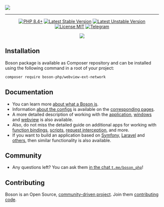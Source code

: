 <a href="https://github.com/boson-php/boson">
    <img align="center" src="https://habrastorage.org/webt/-8/h1/5o/-8h15o6klbga13kzsltqqmk8jlm.png" />
</a>

---

<p align="center">
    <a href="https://packagist.org/packages/boson-php/webview-ext-network"><img src="https://poser.pugx.org/boson-php/webview-ext-network/require/php?style=for-the-badge" alt="PHP 8.4+"></a>
    <a href="https://packagist.org/packages/boson-php/webview-ext-network"><img src="https://poser.pugx.org/boson-php/webview-ext-network/version?style=for-the-badge" alt="Latest Stable Version"></a>
    <a href="https://packagist.org/packages/boson-php/webview-ext-network"><img src="https://poser.pugx.org/boson-php/webview-ext-network/v/unstable?style=for-the-badge" alt="Latest Unstable Version"></a>
    <a href="https://raw.githubusercontent.com/boson-php/boson/blob/master/LICENSE"><img src="https://poser.pugx.org/boson-php/webview-ext-network/license?style=for-the-badge" alt="License MIT"></a>
    <a href="https://t.me/boson_php"><img src="https://img.shields.io/static/v1?label=&message=Join+To+Community&color=24A1DE&style=for-the-badge&logo=telegram&logoColor=white" alt="Telegram" /></a>
</p>
<p align="center">
    <a href="https://github.com/boson-php/webview-ext-network/actions/workflows/tests.yml"><img src="https://img.shields.io/github/actions/workflow/status/boson-php/boson/tests.yml?label=Tests&style=flat-square&logo=unpkg"></a>
</p>

## Installation

Boson package is available as Composer repository and can 
be installed using the following command in a root of your project:

```bash
composer require boson-php/webview-ext-network
```

## Documentation

- You can learn more [about what a Boson is](https://bosonphp.com/doc/0.17/introduction).
- Information [about the configs](https://bosonphp.com/doc/0.17/configuration) is 
  available on the [corresponding pages](https://bosonphp.com/doc/0.17/application-configuration).
- A more detailed description of working with the [application](https://bosonphp.com/doc/0.17/application), 
  [windows](https://bosonphp.com/doc/0.17/window) and [webview](https://bosonphp.com/doc/0.17/webview) 
  is also available.
- Also, do not miss the detailed guide on additional apps for working with 
  [function bindings](https://bosonphp.com/doc/0.17/bindings-api),
  [scripts](https://bosonphp.com/doc/0.17/scripts-api),
  [request interception](https://bosonphp.com/doc/0.17/schemes-api), and more.
- If you want to build an application based on 
  [Symfony](https://bosonphp.com/doc/0.17/symfony-adapter), 
  [Laravel](https://bosonphp.com/doc/0.17/laravel-adapter) and 
  [others](https://bosonphp.com/doc/0.17/psr7-adapter), 
  then similar functionality is also available.

## Community

- Any questions left? You can ask them 
  [in the chat `t.me/boson_php`](https://t.me/boson_php)!

## Contributing

Boson is an Open Source, [community-driven project](https://github.com/boson-php/boson/graphs/contributors). 
Join them [contributing code](https://bosonphp.com/doc/0.17/contribution).

